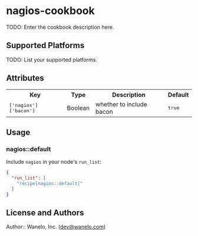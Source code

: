 # nagios-cookbook

TODO: Enter the cookbook description here.

## Supported Platforms

TODO: List your supported platforms.

## Attributes

<table>
  <tr>
    <th>Key</th>
    <th>Type</th>
    <th>Description</th>
    <th>Default</th>
  </tr>
  <tr>
    <td><tt>['nagios']['bacon']</tt></td>
    <td>Boolean</td>
    <td>whether to include bacon</td>
    <td><tt>true</tt></td>
  </tr>
</table>

## Usage

### nagios::default

Include `nagios` in your node's `run_list`:

```json
{
  "run_list": [
    "recipe[nagios::default]"
  ]
}
```

## License and Authors

Author:: Wanelo, Inc. (<dev@wanelo.com>)
